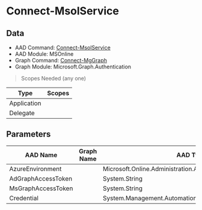 # Connect-MsolService

> 

## Data

+ AAD Command: [Connect-MsolService](https://docs.microsoft.com/en-us/powershell/module/MSOnline/Connect-MsolService)
+ AAD Module: MSOnline
+ Graph Command: [Connect-MgGraph](https://docs.microsoft.com/en-us/powershell/module/Microsoft.Graph.Authentication/Connect-MgGraph)
+ Graph Module: Microsoft.Graph.Authentication

> Scopes Needed (any one)

|Type|Scopes|
|---|---|
|Application||
|Delegate||

## Parameters

|AAD Name|Graph Name|AAD Type|Graph Type|Infos|
|---|---|---|---|---|
|AzureEnvironment||Microsoft.Online.Administration.Automation.AzureEnvironment|||
|AdGraphAccessToken||System.String|||
|MsGraphAccessToken||System.String|||
|Credential||System.Management.Automation.PSCredential|||

